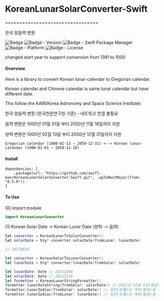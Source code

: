 # KoreanLunarSolarConverter-Swift
=================================

한국 양음력 변환

![Badge](https://img.shields.io/badge/swift-white.svg?style=flat-square&logo=Swift)
![Badge - Version](https://img.shields.io/badge/Version-0.5.0-1177AA?style=flat-square)
![Badge - Swift Package Manager](https://img.shields.io/badge/SPM-compatible-orange?style=flat-square)
![Badge - Platform](https://img.shields.io/badge/platform-mac|ios|watchos|tvos-yellow?style=flat-square)
![Badge - License](https://img.shields.io/badge/license-MIT-black?style=flat-square)

changed start year to support conversion from 1391 to 1000

#### Overview

Here is a library to convert Korean lunar-calendar to Gregorian calendar.

Korean calendar and Chinese calendar is same lunar calendar but have different date.

This follow the KARI(Korea Astronomy and Space Science Institute)

한국 양음력 변환 (한국천문연구원 기준) - 네트워크 연결 불필요

음력 변환은 1000년 01월 01일 부터 2050년 11월 18일까지 지원

양력 변환은 1000년 02월 13일 부터 2050년 12월 31일까지 지원

```
Gregorian calendar (1000-02-13 ~ 2050-12-31) <--> Korean lunar-calendar (1000-01-01 ~ 2050-11-18)
```

#### Install

```
dependencies: [
    .package(url: "https://github.com/swift-man/KoreanLunarSolarConverter-Swift.git", .upToNextMajor(from: "0.5.0"))
]
```

#### To Use

(0) import module

```swift
import KoreanLunarConverter
```

(1) Korean Solar Date -> Korean Lunar Date (양력 -> 음력)

```swift
let converter = KoreanLunarToSolarConverter()
let solarDate = try? converter.solarDate(fromLunar: lunarDate)

// 20170629
```

```swift
let converter = KoreanSolarToLunarConverter()
let lunarDate = try? converter.lunarDate(fromSolar: solarDate)
```

```swift
let lunarDate: Date // 20221204
let solarDate: Date // 20221226
let formetter = KoreanLunarStringFormatter()
formetter.lunarDateString(fromSolar: solarDate)) // 2022년 12월 4일(평달)
formetter.lunarZodiac(fromSolar: solarDate)) // 임인(壬寅)년 계축(癸丑)월 계축(癸丑)일
formetter.lunarZodiac(fromLunar: lunarDate)) // 임인(壬寅)년 계축(癸丑)월 계축(癸丑)일
```
